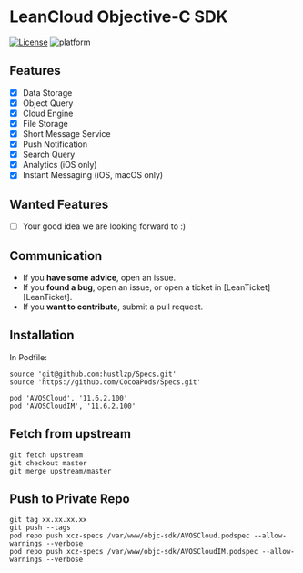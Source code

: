 # LeanCloud Objective-C SDK

[![License](https://img.shields.io/badge/License-Apache%202.0-blue.svg)](https://opensource.org/licenses/Apache-2.0)
![platform](https://img.shields.io/badge/Platform-iOS%20%7C%20macOS%20%7C%20tvOS%20%7C%20watchOS-brightgreen.svg)

## Features
  * [x] Data Storage
  * [x] Object Query
  * [x] Cloud Engine
  * [x] File Storage
  * [x] Short Message Service
  * [x] Push Notification
  * [x] Search Query
  * [x] Analytics (iOS only)
  * [x] Instant Messaging (iOS, macOS only)

## Wanted Features
  * [ ] Your good idea we are looking forward to :)

## Communication
  * If you **have some advice**, open an issue.
  * If you **found a bug**, open an issue, or open a ticket in [LeanTicket][LeanTicket].
  * If you **want to contribute**, submit a pull request.

## Installation

In Podfile:

```
source 'git@github.com:hustlzp/Specs.git'
source 'https://github.com/CocoaPods/Specs.git'

pod 'AVOSCloud', '11.6.2.100'
pod 'AVOSCloudIM', '11.6.2.100'
```

## Fetch from upstream

```
git fetch upstream
git checkout master
git merge upstream/master
```

## Push to Private Repo

```
git tag xx.xx.xx.xx
git push --tags
pod repo push xcz-specs /var/www/objc-sdk/AVOSCloud.podspec --allow-warnings --verbose
pod repo push xcz-specs /var/www/objc-sdk/AVOSCloudIM.podspec --allow-warnings --verbose
```
